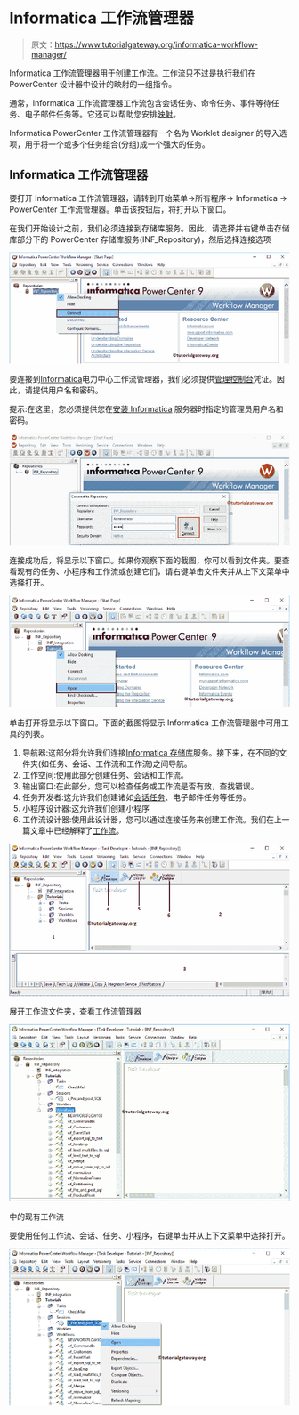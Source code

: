 # Informatica 工作流管理器

> 原文：<https://www.tutorialgateway.org/informatica-workflow-manager/>

Informatica 工作流管理器用于创建工作流。工作流只不过是执行我们在 PowerCenter 设计器中设计的映射的一组指令。

通常，Informatica 工作流管理器工作流包含会话任务、命令任务、事件等待任务、电子邮件任务等。它还可以帮助您安排[映射](https://www.tutorialgateway.org/informatica-mapping/)。

Informatica PowerCenter 工作流管理器有一个名为 Worklet designer 的导入选项，用于将一个或多个任务组合(分组)成一个强大的任务。

## Informatica 工作流管理器

要打开 Informatica 工作流管理器，请转到开始菜单->所有程序-> Informatica -> PowerCenter 工作流管理器。单击该按钮后，将打开以下窗口。

在我们开始设计之前，我们必须连接到存储库服务。因此，请选择并右键单击存储库部分下的 PowerCenter 存储库服务(INF_Repository)，然后选择连接选项

![Informatica Workflow Manager 1](img/35375a8b97252ae68b682befcc0f15e3.png)

要连接到[Informatica](https://www.tutorialgateway.org/informatica/)电力中心工作流管理器，我们必须提供[管理控制台](https://www.tutorialgateway.org/informatica-admin-console/)凭证。因此，请提供用户名和密码。

提示:在这里，您必须提供您在[安装 Informatica](https://www.tutorialgateway.org/how-to-install-informatica/) 服务器时指定的管理员用户名和密码。

![Informatica Workflow Manager 2](img/9ca40f54ae4403582d55fa4d53bda0b7.png)

连接成功后，将显示以下窗口。如果你观察下面的截图，你可以看到文件夹。要查看现有的任务、小程序和工作流或创建它们，请右键单击文件夹并从上下文菜单中选择打开。

![Informatica Workflow Manager 3](img/de9a2273f752d73ede1fafc9c345fe35.png)

单击打开将显示以下窗口。下面的截图将显示 Informatica 工作流管理器中可用工具的列表。

1.  导航器:这部分将允许我们连接[Informatica 存储库](https://www.tutorialgateway.org/informatica-repository/)服务。接下来，在不同的文件夹(如任务、会话、工作流和工作流)之间导航。
2.  工作空间:使用此部分创建任务、会话和工作流。
3.  输出窗口:在此部分，您可以检查任务或工作流是否有效，查找错误。
4.  任务开发者:这允许我们创建诸如[会话任务](https://www.tutorialgateway.org/session-in-informatica/)、电子邮件任务等任务。
5.  小程序设计器:这允许我们创建小程序
6.  工作流设计器:使用此设计器，您可以通过连接任务来创建工作流。我们在上一篇文章中已经解释了[工作流](https://www.tutorialgateway.org/informatica-workflow/)。

![Informatica Workflow Manager 4](img/26d6942602bb21e4795e3a5c504f5e59.png)

展开工作流文件夹，查看工作流管理器

![Informatica Workflow Manager 5](img/08ac8323e75263261184bbb309df2478.png)

中的现有工作流

要使用任何工作流、会话、任务、小程序，右键单击并从上下文菜单中选择打开。

![Informatica Workflow Manager 6](img/505d5ee1966bd20fe895eb6a3c2dbb9b.png)